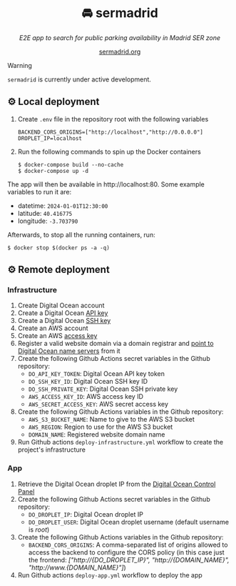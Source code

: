 <div align="center">
  <h1>🚘 sermadrid</h1>
  <p><em>E2E app to search for public parking availability in Madrid SER zone</em></p>
  <p><a href="http://sermadrid.org">sermadrid.org</a></p>
</div>

> [!WARNING]
> `sermadrid` is currently under active development.


## ⚙️ Local deployment

1. Create `.env` file in the repository root with the following variables

    ```
    BACKEND_CORS_ORIGINS=["http://localhost","http://0.0.0.0"]
    DROPLET_IP=localhost
    ```
2. Run the following commands to spin up the Docker containers
    
    ```
    $ docker-compose build --no-cache
    $ docker-compose up -d
    ```

The app will then be available in http://localhost:80. Some example variables to run it are:
- datetime: `2024-01-01T12:30:00`
- latitude: `40.416775`
- longitude: `-3.703790`

Afterwards, to stop all the running containers, run:
```
$ docker stop $(docker ps -a -q) 
```


## ⚙️ Remote deployment

### Infrastructure

1. Create Digital Ocean account
2. Create a Digital Ocean [API key](https://docs.digitalocean.com/reference/api/create-personal-access-token/)
3. Create a Digital Ocean [SSH key](https://docs.digitalocean.com/reference/doctl/reference/compute/ssh-key/create/)
4. Create an AWS account
5. Create an AWS [access key](https://repost.aws/knowledge-center/create-access-key)
6. Register a valid website domain via a domain registrar and [point to Digital Ocean name servers](https://docs.digitalocean.com/products/networking/dns/getting-started/dns-registrars/) from it
7. Create the following Github Actions secret variables in the Github repository:
    - `DO_API_KEY_TOKEN`: Digital Ocean API key token
    - `DO_SSH_KEY_ID`: Digital Ocean SSH key ID
    - `DO_SSH_PRIVATE_KEY`: Digital Ocean SSH private key
    - `AWS_ACCESS_KEY_ID`: AWS access key ID
    - `AWS_SECRET_ACCESS_KEY`: AWS secret access key
8. Create the following Github Actions variables in the Github repository:
    - `AWS_S3_BUCKET_NAME`: Name to give to the AWS S3 bucket
    - `AWS_REGION`: Region to use for the AWS S3 bucket
    - `DOMAIN_NAME`: Registered website domain name
9. Run Github actions `deploy-infrastructure.yml` workflow to create the project's infrastructure

### App

1. Retrieve the Digital Ocean droplet IP from the [Digital Ocean Control Panel](https://cloud.digitalocean.com/)
2. Create the following Github Actions secret variables in the Github repository:
    - `DO_DROPLET_IP`: Digital Ocean droplet IP
    - `DO_DROPLET_USER`: Digital Ocean droplet username (default username is *root*)
3. Create the following Github Actions variables in the Github repository:
    - `BACKEND_CORS_ORIGINS`: A comma-separated list of origins allowed to access the backend to configure the CORS policy (in this case just the frontend: *["http://{DO_DROPLET_IP}", "http://{DOMAIN_NAME}", "http://www.{DOMAIN_NAME}"]*)
8. Run Github actions `deploy-app.yml` workflow to deploy the app
